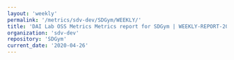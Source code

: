 ```yaml
---
layout: 'weekly'
permalink: '/metrics/sdv-dev/SDGym/WEEKLY/'
title: 'DAI Lab OSS Metrics Metrics report for SDGym | WEEKLY-REPORT-2020-04-26'
organization: 'sdv-dev'
repository: 'SDGym'
current_date: '2020-04-26'
---
```

